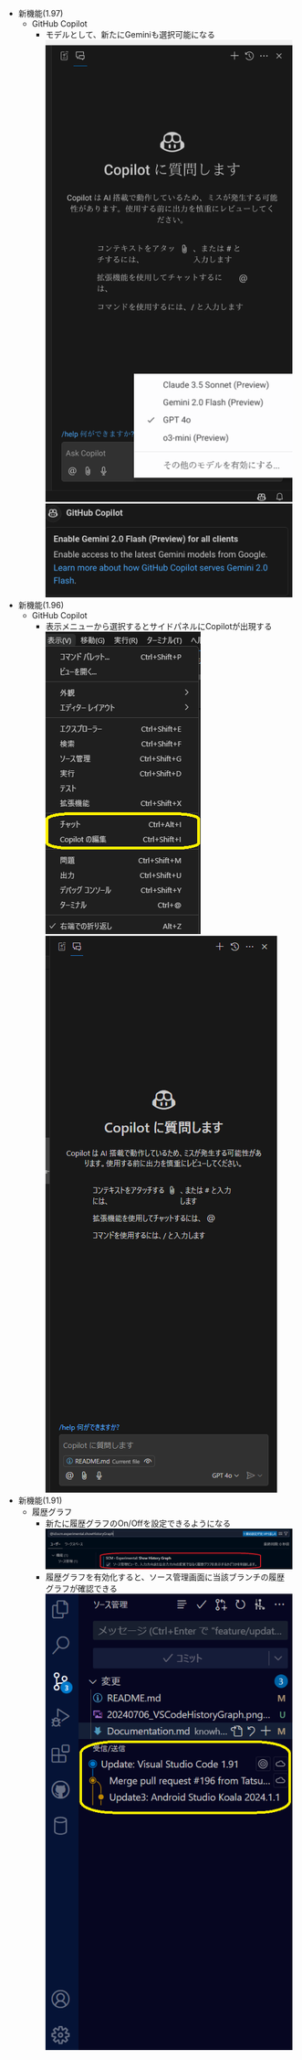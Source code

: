 - 新機能(1.97)
	- GitHub Copilot
		- モデルとして、新たにGeminiも選択可能になる<BR />
		  ![Gemini in Model Selection](../images/VisualStudioCode/20250208_Gemini_in_GitHub_Copilot_Model_Selection.png)
		  ![Gemini in GitHub Copilot](../images/VisualStudioCode/20250208_Gemini_on_GitHub_Copilot.png)
- 新機能(1.96)
	- GitHub Copilot
		- 表示メニューから選択するとサイドパネルにCopilotが出現する<BR />
			![Menu](../images/VisualStudioCode/20241220_Menu_of_GitHub_Copilot_Free.png)
			![AI Chat](../images/VisualStudioCode/20241220_GitHub_Copilot_Free.png)
- 新機能(1.91)
	- 履歴グラフ
		- 新たに履歴グラフのOn/Offを設定できるようになる
		![HistoryGraphSetting](../images/VisualStudioCode/20240706_VSCodeHistoryGraphSetting.png)
		- 履歴グラフを有効化すると、ソース管理画面に当該ブランチの履歴グラフが確認できる
		![HistoryGraph](../images/VisualStudioCode/20240706_VSCodeHistoryGraph.png)
